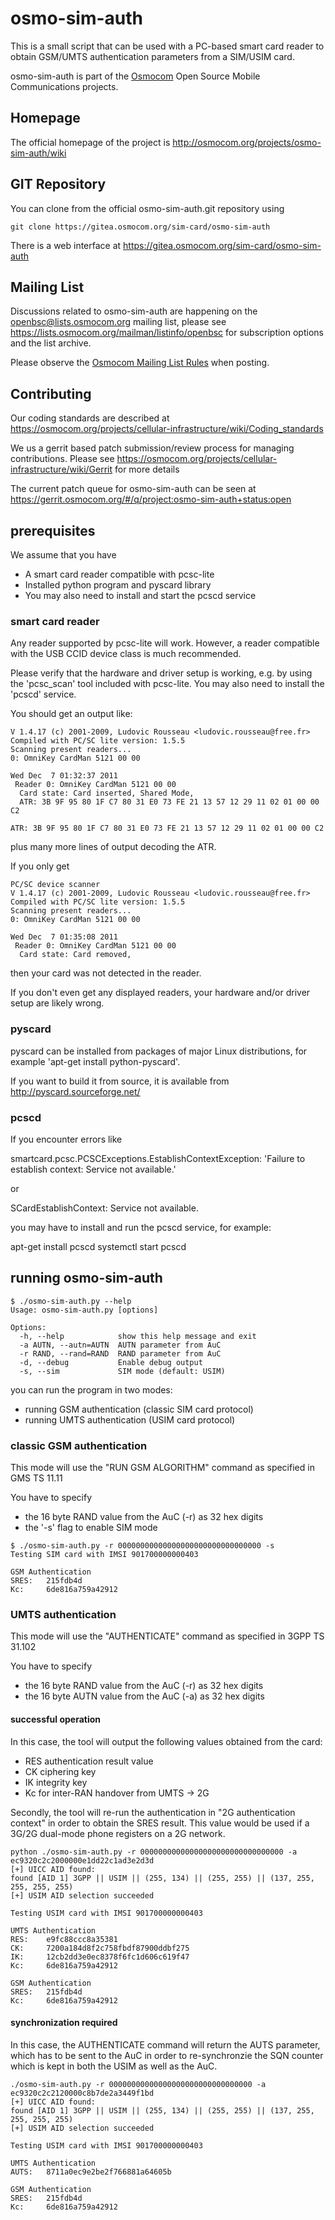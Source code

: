 # osmo-sim-auth

This is a small script that can be used with a PC-based smart card
reader to obtain GSM/UMTS authentication parameters from a SIM/USIM
card.

osmo-sim-auth is part of the [Osmocom](https://osmocom.org/) Open Source
Mobile Communications projects.

## Homepage

The official homepage of the project is
<http://osmocom.org/projects/osmo-sim-auth/wiki>

## GIT Repository

You can clone from the official osmo-sim-auth.git repository using

	git clone https://gitea.osmocom.org/sim-card/osmo-sim-auth

There is a web interface at <https://gitea.osmocom.org/sim-card/osmo-sim-auth>

## Mailing List

Discussions related to osmo-sim-auth are happening on the
openbsc@lists.osmocom.org mailing list, please see
<https://lists.osmocom.org/mailman/listinfo/openbsc> for subscription
options and the list archive.

Please observe the [Osmocom Mailing List
Rules](https://osmocom.org/projects/cellular-infrastructure/wiki/Mailing_List_Rules)
when posting.

## Contributing

Our coding standards are described at
<https://osmocom.org/projects/cellular-infrastructure/wiki/Coding_standards>

We us a gerrit based patch submission/review process for managing
contributions.  Please see
<https://osmocom.org/projects/cellular-infrastructure/wiki/Gerrit> for
more details

The current patch queue for osmo-sim-auth can be seen at
<https://gerrit.osmocom.org/#/q/project:osmo-sim-auth+status:open>

## prerequisites

We assume that you have

* A smart card reader compatible with pcsc-lite
* Installed python program and pyscard library
* You may also need to install and start the pcscd service

### smart card reader

Any reader supported by pcsc-lite will work.  However, a reader
compatible with the USB CCID device class is much recommended.

Please verify that the hardware and driver setup is working, e.g. by
using the 'pcsc_scan' tool included with pcsc-lite. You may also need
to install the 'pcscd' service.

You should get an output like:
```
V 1.4.17 (c) 2001-2009, Ludovic Rousseau <ludovic.rousseau@free.fr>
Compiled with PC/SC lite version: 1.5.5
Scanning present readers...
0: OmniKey CardMan 5121 00 00

Wed Dec  7 01:32:37 2011
 Reader 0: OmniKey CardMan 5121 00 00
  Card state: Card inserted, Shared Mode, 
  ATR: 3B 9F 95 80 1F C7 80 31 E0 73 FE 21 13 57 12 29 11 02 01 00 00 C2

ATR: 3B 9F 95 80 1F C7 80 31 E0 73 FE 21 13 57 12 29 11 02 01 00 00 C2
```

plus many more lines of output decoding the ATR.

If you only get
```
PC/SC device scanner
V 1.4.17 (c) 2001-2009, Ludovic Rousseau <ludovic.rousseau@free.fr>
Compiled with PC/SC lite version: 1.5.5
Scanning present readers...
0: OmniKey CardMan 5121 00 00

Wed Dec  7 01:35:08 2011
 Reader 0: OmniKey CardMan 5121 00 00
  Card state: Card removed, 
```

then your card was not detected in the reader. 

If you don't even get any displayed readers, your hardware and/or driver
setup are likely wrong.


### pyscard

pyscard can be installed from packages of major Linux distributions,
for example 'apt-get install python-pyscard'.

If you want to build it from source, it is available from
<http://pyscard.sourceforge.net/>

### pcscd

If you encounter errors like

  smartcard.pcsc.PCSCExceptions.EstablishContextException: 'Failure to establish context: Service not available.'

or

  SCardEstablishContext: Service not available.

you may have to install and run the pcscd service, for example:

  apt-get install pcscd
  systemctl start pcscd


## running osmo-sim-auth

```
$ ./osmo-sim-auth.py --help
Usage: osmo-sim-auth.py [options]

Options:
  -h, --help            show this help message and exit
  -a AUTN, --autn=AUTN  AUTN parameter from AuC
  -r RAND, --rand=RAND  RAND parameter from AuC
  -d, --debug           Enable debug output
  -s, --sim             SIM mode (default: USIM)
```

you can run the program in two modes:
 * running GSM authentication (classic SIM card protocol)
 * running UMTS authentication (USIM card protocol)

### classic GSM authentication

This mode will use the "RUN GSM ALGORITHM" command as specified in GMS
TS 11.11

You have to specify
 * the 16 byte RAND value from the AuC (-r) as 32 hex digits
 * the '-s' flag to enable SIM mode

```
$ ./osmo-sim-auth.py -r 00000000000000000000000000000000 -s
Testing SIM card with IMSI 901700000000403

GSM Authentication
SRES:   215fdb4d
Kc:     6de816a759a42912
```

### UMTS authentication

This mode will use the "AUTHENTICATE" command as specified in 3GPP TS
31.102

You have to specify
 * the 16 byte RAND value from the AuC (-r) as 32 hex digits
 * the 16 byte AUTN value from the AuC (-a) as 32 hex digits

#### successful operation

In this case, the tool will output the following values obtained from
the card:
 * RES authentication result value
 * CK ciphering key
 * IK integrity key
 * Kc for inter-RAN handover from UMTS -> 2G

Secondly, the tool will re-run the authentication in "2G authentication
context" in order to obtain the SRES result.  This value would be used
if a 3G/2G dual-mode phone registers on a 2G network.

```
python ./osmo-sim-auth.py -r 00000000000000000000000000000000 -a ec9320c2c2000000e1dd22c1ad3e2d3d 
[+] UICC AID found:
found [AID 1] 3GPP || USIM || (255, 134) || (255, 255) || (137, 255,
255, 255, 255)
[+] USIM AID selection succeeded

Testing USIM card with IMSI 901700000000403

UMTS Authentication
RES:    e9fc88ccc8a35381
CK:     7200a184d8f2c758fbdf87900ddbf275
IK:     12cb2dd3e0ec8378f6fc1d606c619f47
Kc:     6de816a759a42912

GSM Authentication
SRES:   215fdb4d
Kc:     6de816a759a42912
```

#### synchronization required

In this case, the AUTHENTICATE command will return the AUTS parameter,
which has to be sent to the AuC in order to re-synchronzie the SQN
counter which is kept in both the USIM as well as the AuC.

```
./osmo-sim-auth.py -r 00000000000000000000000000000000 -a ec9320c2c2120000c8b7de2a3449f1bd
[+] UICC AID found:
found [AID 1] 3GPP || USIM || (255, 134) || (255, 255) || (137, 255,
255, 255, 255)
[+] USIM AID selection succeeded

Testing USIM card with IMSI 901700000000403

UMTS Authentication
AUTS:   8711a0ec9e2be2f766881a64605b

GSM Authentication
SRES:   215fdb4d
Kc:     6de816a759a42912
```
